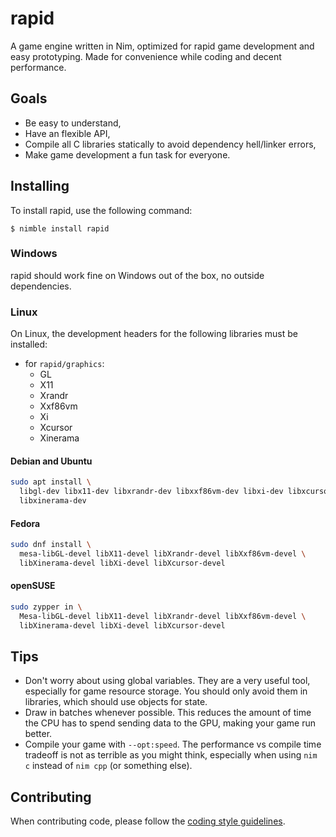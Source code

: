 # rapid

A game engine written in Nim, optimized for rapid game development and easy
prototyping. Made for convenience while coding and decent performance.

## Goals

 - Be easy to understand,
 - Have an flexible API,
 - Compile all C libraries statically to avoid dependency hell/linker errors,
 - Make game development a fun task for everyone.

## Installing

To install rapid, use the following command:
```
$ nimble install rapid
```

### Windows

rapid should work fine on Windows out of the box, no outside dependencies.

### Linux

On Linux, the development headers for the following libraries must be installed:

- for `rapid/graphics`:
  - GL
  - X11
  - Xrandr
  - Xxf86vm
  - Xi
  - Xcursor
  - Xinerama

#### Debian and Ubuntu
```sh
sudo apt install \
  libgl-dev libx11-dev libxrandr-dev libxxf86vm-dev libxi-dev libxcursor-dev \
  libxinerama-dev
```

#### Fedora
```sh
sudo dnf install \
  mesa-libGL-devel libX11-devel libXrandr-devel libXxf86vm-devel \
  libXinerama-devel libXi-devel libXcursor-devel
```

#### openSUSE
```sh
sudo zypper in \
  Mesa-libGL-devel libX11-devel libXrandr-devel libXxf86vm-devel \
  libXinerama-devel libXi-devel libXcursor-devel
```

## Tips

 - Don't worry about using global variables. They are a very useful tool,
   especially for game resource storage. You should only avoid them in
   libraries, which should use objects for state.
 - Draw in batches whenever possible. This reduces the amount of time the CPU
   has to spend sending data to the GPU, making your game run better.
 - Compile your game with `--opt:speed`. The performance vs compile time
   tradeoff is not as terrible as you might think, especially when using
   `nim c` instead of `nim cpp` (or something else).

## Contributing

When contributing code, please follow the [coding style guidelines](code_style.md).
